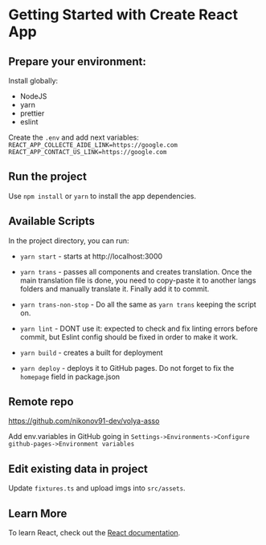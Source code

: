 # Getting Started with Create React App

## Prepare your environment:

Install globally:
* NodeJS
* yarn
* prettier
* eslint

Create the `.env` and add next variables:
`REACT_APP_COLLECTE_AIDE_LINK=https://google.com`
`REACT_APP_CONTACT_US_LINK=https://google.com`

## Run the project

Use `npm install` or `yarn` to install the app dependencies.

## Available Scripts

In the project directory, you can run:

* `yarn start` - starts at http://localhost:3000

* `yarn trans` - passes all components and creates translation. Once the main translation file is done, you need to copy-paste it to another langs folders and manually translate it. Finally add it to commit.

* `yarn trans-non-stop` - Do all the same as `yarn trans` keeping the script on.

* `yarn lint` - DONT use it: expected to check and fix linting errors before commit, but Eslint config should be fixed in order to make it work.

* `yarn build` - creates a built for deployment

* `yarn deploy` - deploys it to GitHub pages. Do not forget to fix the `homepage` field in package.json

## Remote repo
https://github.com/nikonov91-dev/volya-asso

Add env.variables in GitHub going in `Settings->Environments->Configure github-pages->Environment variables`

## Edit existing data in project

Update `fixtures.ts` and upload imgs into `src/assets`.

## Learn More

To learn React, check out the [React documentation](https://reactjs.org/).

